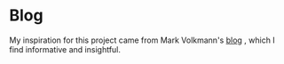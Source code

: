 # Blog



My inspiration for this project came from Mark Volkmann's [blog](https://mvolkmann.github.io/blog/topics/#/blog/about-me/?v=1.0.20) , which I find informative and insightful.


